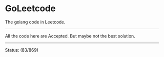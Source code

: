# GoLeetcode
The golang code in Leetcode.

-----

All the code here are Accepted. But maybe not the best solution.

-----
Status: (83/869)
